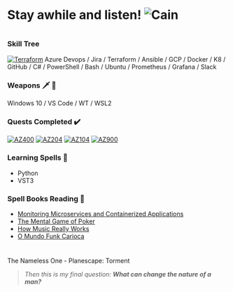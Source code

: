# Stay awhile and listen! ![Cain](https://strepo.blob.core.windows.net/github/cain.gif)
#
### Skill Tree 
[![Terraform](https://strepo.blob.core.windows.net/github/terraform_32.png)](https://www.terraform.io/)
Azure Devops / Jira / Terraform / Ansible / GCP / Docker / K8 / GitHub / C# / PowerShell / Bash / Ubuntu / Prometheus / Grafana / Slack

### Weapons :dagger: :bow_and_arrow:
Windows 10 / VS Code / WT / WSL2

### Quests Completed :heavy_check_mark:	
[![AZ400](https://strepo.blob.core.windows.net/github/az400.png)](https://www.youracclaim.com/badges/fa07fc2b-ca74-42fe-86ca-7c990b164e5a/public_url)
[![AZ204](https://strepo.blob.core.windows.net/github/az204.png)](https://www.youracclaim.com/badges/5c6b12c2-2f39-45e5-a36b-f24dead4f560/public_url)
[![AZ104](https://strepo.blob.core.windows.net/github/az104.png)](https://www.youracclaim.com/badges/fbedc559-dd6e-41b2-ab04-56e2bb6ac855/public_url)
[![AZ900](https://strepo.blob.core.windows.net/github/az900.png)](https://www.youracclaim.com/badges/b6b40f74-2984-440e-8685-65835ca2c8f1/public_url)

### Learning Spells :scroll:
 * Python
 * VST3

### Spell Books Reading 📖
 * [Monitoring Microservices and Containerized Applications](https://www.amazon.com.br/Monitoring-Microservices-Containerized-Applications-Configuration-ebook/dp/B08KHRGGK1/ref=sr_1_1?__mk_pt_BR=%C3%85M%C3%85%C5%BD%C3%95%C3%91&dchild=1&keywords=monitoring+microservices&qid=1610265267&sr=8-1)
 * [The Mental Game of Poker](https://www.amazon.com.br/Mental-Game-Poker-Strategies-Confidence/dp/0615436137/ref=sr_1_1?__mk_pt_BR=%C3%85M%C3%85%C5%BD%C3%95%C3%91&dchild=1&keywords=the+mental+game+of+poker&qid=1610265081&sr=8-1)
  * [How Music Really Works](https://www.howmusicreallyworks.com/)
 * [O Mundo Funk Carioca](https://www.amazon.com.br/mundo-funk-carioca-Antropologia-social-ebook/dp/B00JIWCPTU/ref=sr_1_1?__mk_pt_BR=%C3%85M%C3%85%C5%BD%C3%95%C3%91&dchild=1&keywords=o+mundo+funk+carioca&qid=1610265209&sr=8-1)

#
The Nameless One - Planescape: Torment
> _Then this is my final question: **What can change the nature of a man?**_
